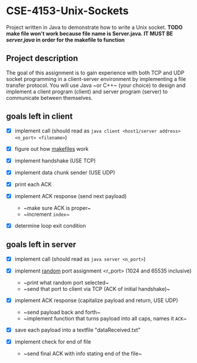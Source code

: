 # CSE-4153-Unix-Sockets
Project written in Java to demonstrate how to write a Unix socket.  **TODO make file won't work because file name is Server.java. IT MUST BE _server.java_ in order for the makefile to function**

## Project description 
The  goal  of  this  assignment  is  to  gain  experience  with  both  TCP  and  UDP  socket  programming  in  a client-server environment by implementing a file transfer protocol. You will use Java ~or C++~  (your  choice)  to  design  and  implement  a  client  program  (client)  and  server  program (server) to communicate between themselves. 

## goals left in client
- [x] implement call (should read as `java client <host1/server address> <n_port> <filename>`) 
- [x] figure out how [makefiles](http://www.henrywowen.com/post.php?p_id=7 "makefile intro") work
- [x] implement handshake (USE TCP)
- [x] implement data chunk sender (USE UDP)
- [x] print each ACK 
- [x] implement ACK response (send next payload)
    * ~make sure ACK is proper~ 
    * ~increment `index`~   
- [x] determine loop exit condition


## goals left in server
- [x] implement call (should read as `java server <n_port>`)
- [x] implement [random](https://www.geeksforgeeks.org/generating-random-numbers-in-java/ "random number generator") port assignment <r_port> (1024 and 65535 inclusive)
    * ~print what random port selected~
    * ~send that port to client via TCP (ACK of initial handshake)~
- [x] implement ACK response (capitalize payload and return, USE UDP)
    * ~send payload back and forth~
    * ~implement function that turns payload into all caps, names it `ACK`~
    
- [x] save each payload into a textfile "dataReceived.txt"
- [x] implement check for end of file
   * ~send final ACK with info stating end of the file~

